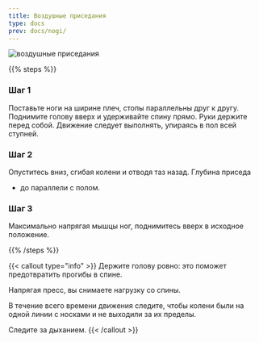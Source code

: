 ```yaml
---
title: Воздушные приседания
type: docs
prev: docs/nogi/
---
```

![воздушные приседания](https://github.com/user-attachments/assets/e1d8b79d-3861-4b57-b176-da190ea289a4)

{{% steps %}}

### Шаг 1
Поставьте ноги на ширине плеч, стопы параллельны друг к другу.
Поднимите голову вверх и удерживайте спину прямо. Руки держите перед собой. Движение следует выполнять, упираясь в пол всей ступней.

### Шаг 2
Опуститесь вниз, сгибая колени и отводя таз назад. Глубина приседа
- до параллели с полом.

### Шаг 3
Максимально напрягая мышцы ног, поднимитесь вверх в исходное положение.

{{% /steps %}}

{{< callout type="info" >}}
﻿﻿Держите голову ровно: это поможет предотвратить прогибы в спине.
  
﻿﻿Напрягая пресс, вы снимаете нагрузку со спины.
  
﻿﻿В течение всего времени движения следите, чтобы колени были на одной линии с носками и не выходили за их пределы.
  
﻿﻿Следите за дыханием.
{{< /callout >}}
